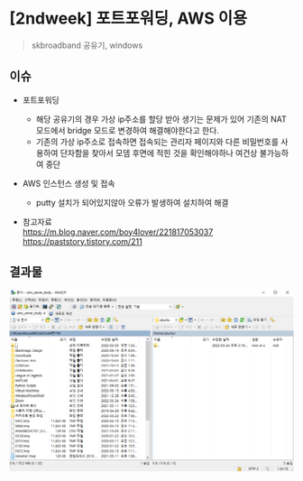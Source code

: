 # [2ndweek] 포트포워딩, AWS 이용
> skbroadband 공유기, windows

## 이슈
- 포트포워딩
    - 해당 공유기의 경우 가상 ip주소를 할당 받아 생기는 문제가 있어 기존의 NAT 모드에서 bridge 모드로 변경하여 해결해야한다고 한다.
    - 기존의 가상 ip주소로 접속하면 접속되는 관리자 페이지와 다른 비밀번호를 사용하여 단자함을 찾아서 모뎀 후면에 적힌 것을 확인해야하나 여건상 불가능하여 중단

- AWS 인스턴스 생성 및 접속
    - putty 설치가 되어있지않아 오류가 발생하여 설치하여 해결

- 참고자료  
https://m.blog.naver.com/boy4lover/221817053037
https://paststory.tistory.com/211

## 결과물
<img src='./img/img1.png'>

